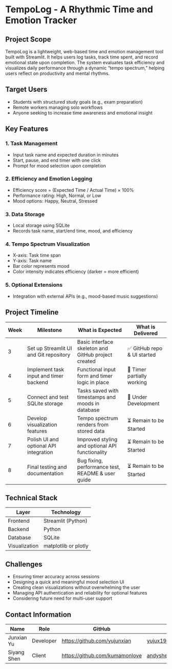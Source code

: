 # TempoLog - A Rhythmic Time and Emotion Tracker

## Project Scope

TempoLog is a lightweight, web-based time and emotion management tool built with Streamlit. It helps users log tasks, track time spent, and record emotional state upon completion. The system evaluates task efficiency and visualizes daily performance through a dynamic “tempo spectrum,” helping users reflect on productivity and mental rhythms.

## Target Users

- Students with structured study goals (e.g., exam preparation)
- Remote workers managing solo workflows
- Anyone seeking to increase time awareness and emotional insight

## Key Features

### 1. Task Management
- Input task name and expected duration in minutes
- Start, pause, and end timer with one click
- Prompt for mood selection upon completion

### 2. Efficiency and Emotion Logging
- Efficiency score = (Expected Time / Actual Time) × 100%
- Performance rating: High, Normal, or Low
- Mood options: Happy, Neutral, Stressed

### 3. Data Storage
- Local storage using SQLite
- Records task name, start/end time, mood, and efficiency

### 4. Tempo Spectrum Visualization
- X-axis: Task time span
- Y-axis: Task name
- Bar color represents mood
- Color intensity indicates efficiency (darker = more efficient)

### 5. Optional Extensions
- Integration with external APIs (e.g., mood-based music suggestions)

## Project Timeline

| Week | Milestone                             | What is Expected                                     | What is Delivered               |
|------|----------------------------------------|------------------------------------------------------|----------------------------------|
| 3    | Set up Streamlit UI and Git repository | Basic interface skeleton and GitHub project created  | ✅ GitHub repo & UI started      |
| 4    | Implement task input and timer backend | Functional input form and timer logic in place       | 🔄 Timer partially working       |
| 5    | Connect and test SQLite storage        | Tasks saved with timestamps and moods in database    | 🔄  Under Development                        |
| 6    | Develop visualization features         | Tempo spectrum renders from stored data              | ⏳ Remain to be Started                        |
| 7    | Polish UI and optional API integration | Improved styling and optional API functionality      | ⏳ Remain to be Started                        |
| 8    | Final testing and documentation        | Bug fixing, performance test, README & user guide    | ⏳ Remain to be Started                        |

## Technical Stack

| Layer         | Technology         |
|---------------|--------------------|
| Frontend      | Streamlit (Python) |
| Backend       | Python             |
| Database      | SQLite             |
| Visualization | matplotlib or plotly |

## Challenges

- Ensuring timer accuracy across sessions
- Designing a quick and meaningful mood selection UI
- Creating clean visualizations without overwhelming the user
- Managing API authentication and reliability for optional features
- Considering future need for multi-user support

## Contact Information

| Name        | Role      | GitHub                                   | Email               |
|-------------|-----------|------------------------------------------|---------------------|
| Junxian Yu  | Developer | https://github.com/yujunxian             | yujux1998@gmail.com |
| Siyang Shen | Client    | https://github.com/kumamonlove           | andyshen@uw.edu     |
